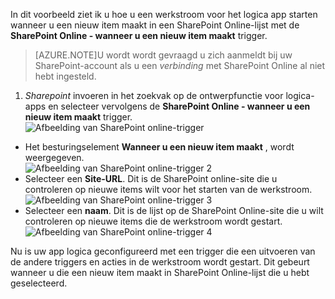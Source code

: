 In dit voorbeeld ziet ik u hoe u een werkstroom voor het logica app starten wanneer u een nieuw item maakt in een SharePoint Online-lijst met de **SharePoint Online - wanneer u een nieuw item maakt** trigger.

>[AZURE.NOTE]U wordt wordt gevraagd u zich aanmeldt bij uw SharePoint-account als u een *verbinding* met SharePoint Online al niet hebt ingesteld.  

1. *Sharepoint* invoeren in het zoekvak op de ontwerpfunctie voor logica-apps en selecteer vervolgens de **SharePoint Online - wanneer u een nieuw item maakt** trigger.  
![Afbeelding van SharePoint online-trigger](./media/connectors-create-api-sharepointonline/trigger-1.png)  
- Het besturingselement **Wanneer u een nieuw item maakt** , wordt weergegeven.  
![Afbeelding van SharePoint online-trigger 2](./media/connectors-create-api-sharepointonline/trigger-2.png)   
- Selecteer een **Site-URL**. Dit is de SharePoint online-site die u controleren op nieuwe items wilt voor het starten van de werkstroom.  
![Afbeelding van SharePoint online-trigger 3](./media/connectors-create-api-sharepointonline/trigger-3.png)   
- Selecteer een **naam**. Dit is de lijst op de SharePoint Online-site die u wilt controleren op nieuwe items die de werkstroom wordt gestart.  
![Afbeelding van SharePoint online-trigger 4](./media/connectors-create-api-sharepointonline/trigger-4.png)   

Nu is uw app logica geconfigureerd met een trigger die een uitvoeren van de andere triggers en acties in de werkstroom wordt gestart. Dit gebeurt wanneer u die een nieuw item maakt in SharePoint Online-lijst die u hebt geselecteerd.  
